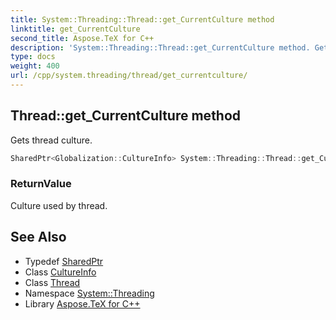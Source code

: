 ```yaml
---
title: System::Threading::Thread::get_CurrentCulture method
linktitle: get_CurrentCulture
second_title: Aspose.TeX for C++
description: 'System::Threading::Thread::get_CurrentCulture method. Gets thread culture in C++.'
type: docs
weight: 400
url: /cpp/system.threading/thread/get_currentculture/
---
```

## Thread::get_CurrentCulture method


Gets thread culture.

```cpp
SharedPtr<Globalization::CultureInfo> System::Threading::Thread::get_CurrentCulture()
```


### ReturnValue

Culture used by thread.

## See Also

* Typedef [SharedPtr](../../../system/sharedptr/)
* Class [CultureInfo](../../../system.globalization/cultureinfo/)
* Class [Thread](../)
* Namespace [System::Threading](../../)
* Library [Aspose.TeX for C++](../../../)
